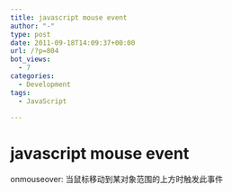 ```yaml
---
title: javascript mouse event
author: "-"
type: post
date: 2011-09-18T14:09:37+00:00
url: /?p=804
bot_views:
  - 7
categories:
  - Development
tags:
  - JavaScript

---
```

# javascript mouse event
onmouseover: 当鼠标移动到某对象范围的上方时触发此事件